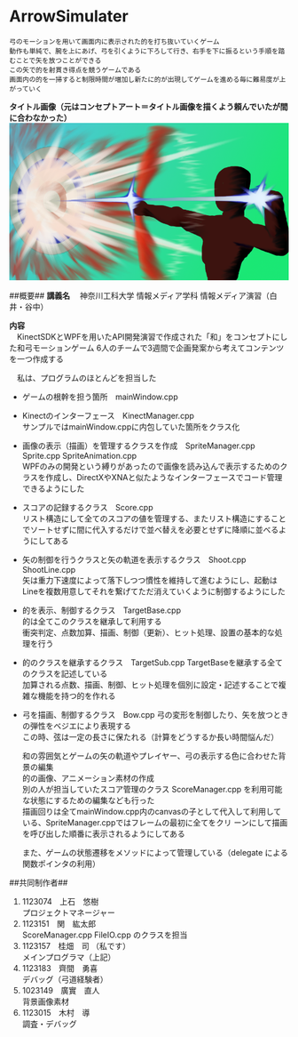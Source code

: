 ArrowSimulater
==============
    弓のモーションを用いて画面内に表示された的を打ち抜いていくゲーム  
    動作も単純で、腕を上にあげ、弓を引くように下ろして行き、右手を下に振るという手順を踏むことで矢を放つことができる  
    この矢で的を射貫き得点を競うゲームである  
    画面内の的を一掃すると制限時間が増加し新たに的が出現してゲームを進める毎に難易度が上がっていく  
**タイトル画像（元はコンセプトアート＝タイトル画像を描くよう頼んでいたが間に合わなかった）**
![リンクコピー](https://github.com/TsukasaKatsurahata/kaitIMT_kinect/blob/master/2013-1224/ArrowSimulater/ArrowSimulater/Resource/Back/ArrowSimulaterTitle.png?raw=true)
  
##概要##
**講義名**
　神奈川工科大学 情報メディア学科 情報メディア演習（白井・谷中）

**内容**  
　KinectSDKとWPFを用いたAPI開発演習で作成された「和」をコンセプトにした和弓モーションゲーム
  6人のチームで3週間で企画発案から考えてコンテンツを一つ作成する  
  
　私は、プログラムのほとんどを担当した  
  * ゲームの根幹を担う箇所　mainWindow.cpp  
  * Kinectのインターフェース　KinectManager.cpp  
    サンプルではmainWindow.cppに内包していた箇所をクラス化
  * 画像の表示（描画）を管理するクラスを作成　SpriteManager.cpp Sprite.cpp SpriteAnimation.cpp  
    WPFのみの開発という縛りがあったので画像を読み込んで表示するためのクラスを作成し、DirectXやXNAと似たようなインターフェースでコード管理できるようにした
  * スコアの記録するクラス　Score.cpp  
    リスト構造にして全てのスコアの値を管理する、またリスト構造にすることでソートせずに間に代入するだけで並べ替えを必要とせずに降順に並べるようにしてある
  * 矢の制御を行うクラスと矢の軌道を表示するクラス　Shoot.cpp ShootLine.cpp  
    矢は重力下速度によって落下しつつ慣性を維持して進むようにし、起動はLineを複数用意してそれを繋げてただ消えていくように制御するようにした
  * 的を表示、制御するクラス　TargetBase.cpp  
    的は全てこのクラスを継承して利用する  
    衝突判定、点数加算、描画、制御（更新）、ヒット処理、設置の基本的な処理を行う
  * 的のクラスを継承するクラス　TargetSub.cpp
    TargetBaseを継承する全てのクラスを記述している  
    加算される点数、描画、制御、ヒット処理を個別に設定・記述することで複雑な機能を持つ的を作れる
  * 弓を描画、制御するクラス　Bow.cpp
    弓の変形を制御したり、矢を放つときの弾性をベジエにより表現する  
    この時、弦は一定の長さに保たれる（計算をどうするか長い時間悩んだ）  
    
    和の雰囲気とゲームの矢の軌道やプレイヤー、弓の表示する色に合わせた背景の編集  
    的の画像、アニメーション素材の作成  
    別の人が担当していたスコア管理のクラス ScoreManager.cpp を利用可能な状態にするための編集なども行った  
    描画回りは全てmainWindow.cpp内のcanvasの子として代入して利用している、SpriteManager.cppではフレームの最初に全てをクリ    ーンにして描画を呼び出した順番に表示されるようにしてある
  
    また、ゲームの状態遷移をメソッドによって管理している（delegate による関数ポインタの利用）  
  
##共同制作者##
  1. 1123074　上石　悠樹  
    プロジェクトマネージャー
  1. 1123151　関　紘太郎  
    ScoreManager.cpp FileIO.cpp のクラスを担当
  1. 1123157　桂畑　司 （私です）  
    メインプログラマ（上記）
  1. 1123183　齊間　勇喜  
    デバッグ（弓道経験者）
  1. 1023149　廣實　直人  
    背景画像素材
  1. 1123015　木村　導  
    調査・デバッグ

